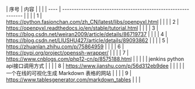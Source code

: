 | 序号 | 内容                                                        |  |  |
| ---- | ------------------------------------------------------------- |  |  |
| 1    | https://python.fasionchan.com/zh_CN/latest/libs/openpyxl.html |  |  |
| 2    | https://openpyxl.readthedocs.io/en/stable/tutorial.html       |  |  |
| 3    | https://blog.csdn.net/weiran2009/article/details/86719737     |  |  |
| 4    | https://blog.csdn.net/LIUSHU427/article/details/89093862      |  |  |
| 5    | https://zhuanlan.zhihu.com/p/75864959                         |  |  |
| 6    | https://pypi.org/project/openssh-wrapper/                     |  |  |
| 7    | https://www.cnblogs.com/php12-cn/p/8575188.html               |  |  |
|      | jenkins python api接口调用方式                          |  |  |
| 8    | https://www.jianshu.com/p/56d312eb9dee                        |  |  |
|      | 一个在线的可视化生成 Markdown 表格的网站       |  |  |
| 9    | https://www.tablesgenerator.com/markdown_tables               |  |  |